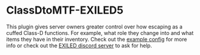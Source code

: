 # ClassDtoMTF-EXILED5
This plugin gives server owners greater control over how escaping as a cuffed Class-D functions. For example, what role they change into and what items they have in their inventory. Check out the [example config]() for more info or check out the [EXILED discord server](https://discord.com/invite/PyUkWTg) to ask for help.
